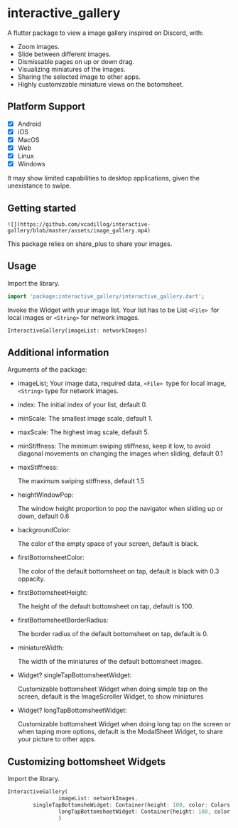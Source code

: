 <!--
This README describes the package. If you publish this package to pub.dev,
this README's contents appear on the landing page for your package.

For information about how to write a good package README, see the guide for
[writing package pages](https://dart.dev/guides/libraries/writing-package-pages).

For general information about developing packages, see the Dart guide for
[creating packages](https://dart.dev/guides/libraries/create-library-packages)
and the Flutter guide for
[developing packages and plugins](https://flutter.dev/developing-packages).
-->

# interactive_gallery

A flutter package to view a image gallery inspired on Discord, with:

* Zoom images.
* Slide between different images.
* Dismissable pages on up or down drag.
* Visualizing miniatures of the images.
* Sharing the selected image to other apps.
* Highly customizable miniature views on the botomsheet.

## Platform Support

* [X] Android
* [X] iOS
* [X] MacOS
* [X] Web
* [X] Linux
* [X] Windows

It may show limited capabilities to desktop applications, given the unexistance to swipe.

## Getting started


```
![](https://github.com/vcadillog/interactive-gallery/blob/master/assets/image_gallery.mp4)
```




This package relies on share_plus to share your images.

## Usage

Import the library.

```dart
import 'package:interactive_gallery/interactive_gallery.dart';
```

Invoke the Widget with your image list. Your list has to be List `<File> `for local images or `<String>` for network images.

```dart
InteractiveGallery(imageList: networkImages)                            

```

## Additional information

Arguments of the package:

* imageList;
  Your image data, required data, `<File> `type for local image,`<String>` type for network images.
* index:
  The initial index of your list, default 0.
* minScale:
  The smallest image scale, default 1.
* maxScale:
  The highest imag scale, default 5.
* minStiffness:
  The minimum swiping stiffness, keep it low, to avoid diagonal movements on changing the images when sliding, default 0.1
* maxStiffness:

  The maximum swiping stiffness, default 1.5
* heightWindowPop:

  The window height proportion to pop the navigator when sliding up or down, default 0.6
* backgroundColor:

  The color of the empty space of your screen, default is black.
* firstBottomsheetColor:

  The color of the default bottomsheet on tap, default is black with 0.3 oppacity.
* firstBottomsheetHeight:

  The height of the default bottomsheet on tap, default is 100.
* firstBottomsheetBorderRadius:

  The border radius of the default bottomsheet on tap, default is 0.
* miniatureWidth:

  The width of the miniatures of the default bottomsheet images.
* Widget? singleTapBottomsheetWidget:

  Customizable bottomsheet Widget when doing simple tap on the screen, default is the ImageScroller Widget, to show miniatures
* Widget? longTapBottomsheetWidget:

  Customizable bottomsheet Widget when doing long tap on the screen or when taping more options, default is the ModalSheet Widget, to share your picture to other apps.

## Customizing bottomsheet Widgets

Import the library.

```dart
InteractiveGallery(  
                imageList: networkImages,  
		singleTapBottomsheWidget: Container(height: 100, color: Colors.red),
                longTapBottomsheetWidget: Container(height: 100, color: Colors.yellow),                                                   
                )              

```
